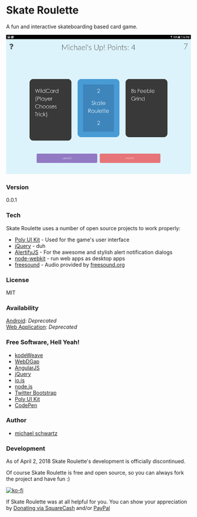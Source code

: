 # Skate Roulette
A fun and interactive skateboarding based card game.

![](https://raw.githubusercontent.com/michaelsboost/Skate-Roulette/gh-pages/screenshot.png)

### Version
0.0.1

### Tech

Skate Roulette uses a number of open source projects to work properly:

* [Poly UI Kit](https://github.com/Guilh/Poly) - Used for the game's user interface
* [jQuery](http://jquery.com/) - duh
* [AlertifyJS](http://alertifyjs.com/) - For the awesome and stylish alert notification dialogs
* [node-webkit](http://nwjs.io/) - run web apps as desktop apps
* [freesound](https://freesound.org/) - Audio provided by [freesound.org](https://freesound.org/)

### License
MIT

### Availability

[Android](https://play.google.com/store/apps/details?id=com.michael.skateroulette): *Deprecated*  
[Web Application](http://michaelsboost.github.io/Skate-Roulette/game/): *Deprecated*  

### Free Software, Hell Yeah!

- [kodeWeave](http://michaelsboost.github.io/kodeWeave/)
- [WebDGap](http://michaelsboost.github.io/WebDGap/)
- [AngularJS](http://angularjs.org/)
- [jQuery](http://jquery.com/)
- [io.js](https://iojs.org/en/index.html)
- [node.js](http://nodejs.org/)
- [Twitter Bootstrap](http://twitter.github.com/bootstrap/)
- [Poly UI Kit](https://github.com/Guilh/Poly)
- [CodePen](http://codepen.io/michaelsboost)

### Author

- [michael schwartz](http://michaelsboost.github.io/)

### Development

As of April 2, 2018 Skate Roulette's development is officially discontinued.

Of course Skate Roulette is free and open source, so you can always fork the project and have fun :)

[![ko-fi](https://az743702.vo.msecnd.net/cdn/kofi2.png?v=0)](https://ko-fi.com/michaelsboost)

If Skate Roulette was at all helpful for you. You can show your appreciation by [Donating via SquareCash](https://cash.me/$michaelsboost) and/or [PayPal](https://www.paypal.me/mikethedj4)
